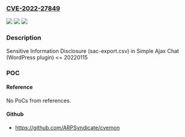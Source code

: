### [CVE-2022-27849](https://cve.mitre.org/cgi-bin/cvename.cgi?name=CVE-2022-27849)
![](https://img.shields.io/static/v1?label=Product&message=Simple%20Ajax%20Chat%20(WordPress%20plugin)&color=blue)
![](https://img.shields.io/static/v1?label=Version&message=%3C%3D%2020220115%3C%3D%2020220115%20&color=brighgreen)
![](https://img.shields.io/static/v1?label=Vulnerability&message=CWE-200%20Information%20Exposure&color=brighgreen)

### Description

Sensitive Information Disclosure (sac-export.csv) in Simple Ajax Chat (WordPress plugin) <= 20220115

### POC

#### Reference
No PoCs from references.

#### Github
- https://github.com/ARPSyndicate/cvemon

